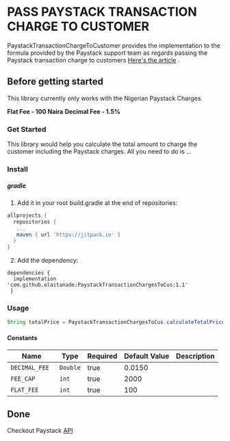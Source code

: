 
# PASS PAYSTACK TRANSACTION CHARGE TO CUSTOMER

PaystackTransactionChargeToCustomer provides the implementation to the formula provided by the Paystack support team as regards passing the Paystack transaction charge to customers [Here's the article](https://support.paystack.com/hc/en-us/articles/360009973579-Can-I-pass-the-transaction-charges-to-my-customers-) . 

## Before getting started
This library currently only works with the Nigerian Paystack Charges

**Flat Fee - 100 Naira**
**Decimal Fee - 1.5%**

### Get Started
This library would help you calculate the total amount to charge the customer including the Paystack charges. All you need to do is ...


### Install
##### gradle

1. Add it in your root build.gradle at the end of repositories:

``` gradle
allprojects {
  repositories {
   ...
   maven { url 'https://jitpack.io' }
  }
}

```

2. Add the dependency:

```
dependencies {
  implementation 'com.github.olaitanade:PaystackTransactionChargesToCus:1.1'
 }
```

### Usage 
``` java
String totalPrice = PaystackTransactionChargesToCus.calculateTotalPrice("1000");
```

#### Constants

|Name                   | Type           | Required            | Default Value       | Description         |
|-----------------------|----------------|---------------------|---------------------|---------------------|
|  `DECIMAL_FEE `         | `Double`      | true                |  0.0150               | 
|  `FEE_CAP `               | `int`       | true                |  2000          | 
|  `FLAT_FEE`              | `int`       | true                |  100          | 


## Done 
Checkout Paystack [API](https://paystack.com/docs/) 
